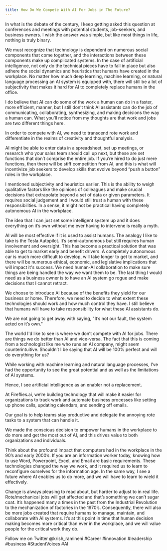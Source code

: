 ```yaml
---
title: How Do We Compete With AI For Jobs in The Future?
---
```


In what is the debate of the century, I keep getting asked this question at conferences and meetings with potential students, job-seekers, and business owners. I wish the answer was simple, but like most things in life, nothing is truly binary. 

We must recognize that technology is dependent on numerous social components that come together, and the interactions between these components make up complicated systems. In the case of artificial intelligence, not only do the technical pieces have to fall in place but also adhere the social dynamics and heuristics that humans have created in the workplace. No matter how much deep learning, machine learning, or natural language processing an AI system is equipped with, there will still be a lot of subjectivity that makes it hard for AI to completely replace humans in the office. 

I do believe that AI can do some of the work a human can do in a faster, more efficient, manner, but I still don’t think AI assistants can do the job of communicating, collaborating, synthesizing, and making decisions the way a human can. What you’ll notice from my thoughts are that work and jobs are two different things here.

In order to compete with AI, we need to transcend rote work and differentiate in the realms of creativity and thoughtful analysis.

AI might be able to enter data in a spreadsheet, set up meetings, or research who your sales team should call up next, but these are set functions that don’t comprise the entire job. If you’re hired to do just mere functions, then there will be stiff competition from AI, and this is what will incentivize job seekers to develop skills that evolve beyond “push a button” roles in the workplace. 

I mentioned subjectivity and heuristics earlier. This is the ability to weigh qualitative factors like the opinions of colleagues and make crucial decisions that extrapolate beyond a set of data or given parameters. It requires social judgement and I would still trust a human with these responsibilities. In a sense, it might not be practical having completely autonomous AI in the workplace.

The idea that I can just set some intelligent system up and it does everything on it’s own without me ever having to intervene is really a myth. 

AI will be most effective if it is used to assist humans. The analogy I like to take is the Tesla Autopilot. It’s semi-autonomous but still requires human involvement and oversight. This has become a practical solution that was able to get to market early and benefit drivers. A completely autonomous car is much more difficult to develop, will take longer to get to market, and there will be numerous ethical, economic, and legislative implications that will impact it's success. We need human-AI collaboration to make sure things are being handled the way we want them to be. The last thing I would need as a business owner is to have an AI system go rogue and make decisions that I cannot retract.

We choose to introduce AI because of the benefits they yield for our business or home. Therefore, we need to decide to what extent these technologies should work and how much control they have. I still believe that humans will have to take responsibility for what these AI assistants do.

We are not going to get away with saying, "It’s not our fault, the system acted on it’s own." 

The world I'd like to see is where we don’t compete with AI for jobs. There are things we do better than AI and vice-versa. The fact that this is coming from a technologist like me who runs an AI company, might seem counterintuitive. Shouldn’t I be saying that AI will be 100% perfect and will do everything for us? 

While working with machine learning and natural language processes, I’ve had the opportunity to see the great potential and as well as the limitations of AI systems.

Hence, I see artificial intelligence as an enabler not a replacement.

At Fireflies.ai, we’re building technology that will make it easier for organizations to track work and automate business processes like setting up phone calls, updating calendars, and sending off emails.

Our goal is to help teams stay productive and delegate the annoying rote tasks to a system that can handle it.

We made the conscious decision to empower humans in the workplace to do more and get the most out of AI, and this drives value to both organizations and individuals. 

Think about the profound impact that computers had in the workplace in the 90’s and early 2000’s. If you are an information worker today, knowing how to use Word, Powerpoint, Excel, and Email are basic requirements. These technologies changed the way we work, and it required us to learn to reconfigure ourselves for the information age. In the same way, I see a future where AI enables us to do more, and we will have to learn to wield it effectively. 

Change is always pleasing to read about, but harder to adjust to in real life. Rote/mechanical jobs will get affected and that’s something we can’t sugar coat. It’s happened many a times in the past from the Industrial Revolution to the mechanization of factories in the 1970’s. Consequently, there will also be more jobs created that require humans to manage, maintain, and collaborate with AI systems. It’s at this point in time that human decision making becomes more critical than ever in the workplace, and we will value people for the critical work they do. 

Follow me on Twitter @krish_ramineni
#Career #innovation #leadership #business #StudentVoices #AI
